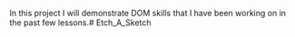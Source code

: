 In this project I will demonstrate DOM skills that I have been working on in the past few lessons.# Etch_A_Sketch